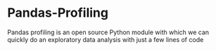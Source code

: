 # Pandas-Profiling

Pandas profiling is an open source Python module with which we can quickly do an exploratory data analysis with just a few lines of code
